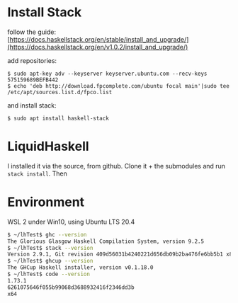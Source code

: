 # Install Stack
follow the guide: [https://docs.haskellstack.org/en/stable/install_and_upgrade/](https://docs.haskellstack.org/en/v1.0.2/install_and_upgrade/)

add repositories: 
```
$ sudo apt-key adv --keyserver keyserver.ubuntu.com --recv-keys 575159689BEFB442
$ echo 'deb http://download.fpcomplete.com/ubuntu focal main'|sudo tee /etc/apt/sources.list.d/fpco.list
```

and install stack: 
```
$ sudo apt install haskell-stack
```

# LiquidHaskell

I installed it via the source, from github. Clone it + the submodules and run `stack install`. Then 

# Environment

WSL 2 under Win10, using Ubuntu LTS 20.4 


```bash 
$ ~/lhTest$ ghc --version
The Glorious Glasgow Haskell Compilation System, version 9.2.5
$ ~/lhTest$ stack --version
Version 2.9.1, Git revision 409d56031b4240221d656db09b2ba476fe6bb5b1 x86_64 hpack-0.35.0
$ ~/lhTest$ ghcup --version
The GHCup Haskell installer, version v0.1.18.0
$ ~/lhTest$ code --version
1.73.1
6261075646f055b99068d3688932416f2346dd3b
x64

```

